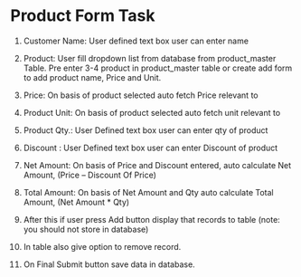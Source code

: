 # Product Form Task

1) Customer Name: User defined text box user can enter name

2) Product: User fill dropdown list from database from product_master Table. Pre enter 3-4 product in product_master table or create add form to add product name, Price and Unit.

4) Price: On basis of product selected auto fetch Price relevant to

5) Product Unit: On basis of product selected auto fetch unit relevant to

6) Product Qty.: User Defined text box user can enter qty of product

7) Discount : User Defined text box user can enter Discount of product

8) Net Amount: On basis of Price and Discount entered, auto calculate Net Amount, (Price – Discount Of Price)

9) Total Amount: On basis of Net Amount and Qty auto calculate Total Amount, (Net Amount * Qty)

10) After this if user press Add button display that records to table (note: you should not store in database)

11) In table also give option to remove record.

12) On Final Submit button save data in database.

